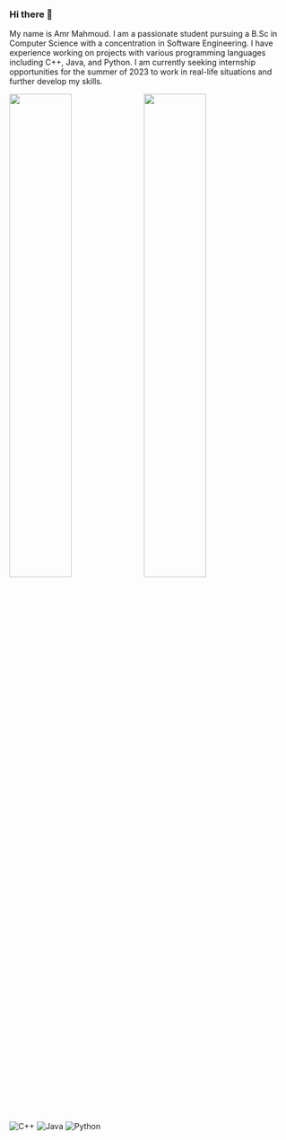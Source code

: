 ### Hi there 👋

My name is Amr Mahmoud. I am a passionate student pursuing a B.Sc in Computer Science with a concentration in Software Engineering. I have experience working on projects with various programming languages including C++, Java, and Python. I am currently seeking internship opportunities for the summer of 2023 to work in real-life situations and further develop my skills.

<!--
**Amr-mah/Amr-mah** is a ✨ _special_ ✨ repository because its `README.md` (this file) appears on your GitHub profile.

Here are some ideas to get you started:

- 🔭 I’m currently working on C++
- 🌱 I’m currently learning Data Analysis
- 👯 I’m looking to collaborate on ...
- 🤔 I’m looking for help with ...
- 💬 Ask me about ...
- 📫 How to reach me: amrmhma414@gmail.com
- 😄 Pronouns: ...
- ⚡ Fun fact: ...
-->

<img align="left" width = "47%" src="https://github-readme-stats.vercel.app/api?username=Amr-Mah&show_icons=true&theme=radical" />

<img align="left" width = "47%" src="https://github-readme-stats.vercel.app/api/top-langs/?username=Amr-Mah&layout=compact" />

![C++](https://img.shields.io/badge/c++-%2300599C.svg?style=for-the-badge&logo=c%2B%2B&logoColor=white)
![Java](https://img.shields.io/badge/java-%23ED8B00.svg?style=for-the-badge&logo=java&logoColor=white)
![Python](https://img.shields.io/badge/python-3670A0?style=for-the-badge&logo=python&logoColor=ffdd54)
